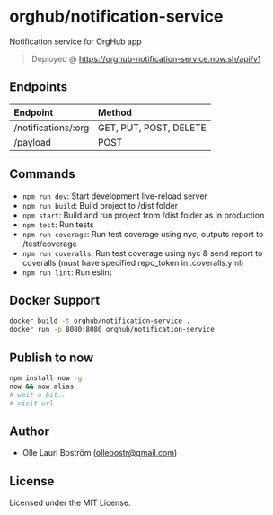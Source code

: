 # orghub/notification-service
Notification service for OrgHub app

> Deployed @ https://orghub-notification-service.now.sh/api/v1

Endpoints
---------
| Endpoint              | Method    |
|:--------------------- |:----------|
| /notifications/:org   | GET, PUT, POST, DELETE   |
| /payload              | POST      |



Commands
--------
- `npm run dev`: Start development live-reload server
- `npm run build`: Build project to /dist folder
- `npm start`: Build and run project from /dist folder as in production
- `npm test`: Run tests
- `npm run coverage`: Run test coverage using nyc, outputs report to /test/coverage
- `npm run coveralls`: Run test coverage using nyc & send report to coveralls (must have specified repo_token in .coveralls.yml)
- `npm run lint`: Run eslint


Docker Support
------
```sh
docker build -t orghub/notification-service .
docker run -p 8080:8080 orghub/notification-service
```

Publish to now
--------------
```sh
npm install now -g
now && now alias
# wait a bit..
# visit url
```

Author
------
* Olle Lauri Boström (ollebostr@gmail.com)


License
-------
Licensed under the MIT License.

